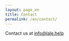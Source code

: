 ```yaml
---
layout: page_en
title: Contact
permalink: /en/contact/
---
```


Contact us at <a href="mailto:info@lale.help">info@lale.help</a>
